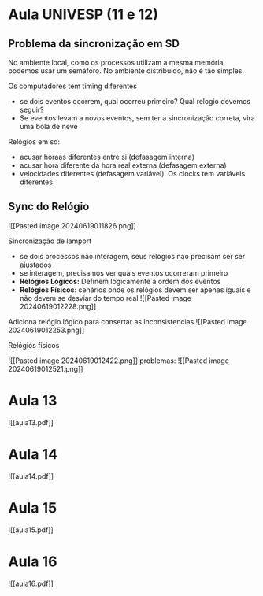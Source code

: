 # Aula UNIVESP (11 e 12)


## Problema da sincronização em SD
No ambiente local, como os processos utilizam a mesma memória, podemos usar um semáforo. No ambiente distribuido, não é tão simples.

Os computadores tem timing diferentes
*  se dois eventos ocorrem, qual ocorreu primeiro? Qual relogio devemos seguir? 
* Se eventos levam a novos eventos, sem ter a sincronização correta, vira uma bola de neve

Relógios em sd:
* acusar horaas diferentes entre si (defasagem interna)
* acusar hora diferente da hora real externa (defasagem externa)
* velocidades diferentes (defasagem variável). Os clocks tem variáveis diferentes


## Sync do Relógio 

![[Pasted image 20240619011826.png]]

Sincronização de lamport
* se dois processos não interagem, seus relógios não precisam ser ser ajustados
* se interagem, precisamos ver quais eventos ocorreram primeiro
* **Relógios Lógicos:** Definem lógicamente a ordem dos eventos
* **Relógios Físicos**: cenários onde os relógios devem ser apenas iguais e não devem se desviar do tempo real
![[Pasted image 20240619012228.png]]

Adiciona relógio lógico para consertar as inconsistencias
![[Pasted image 20240619012253.png]]

Relógios fisicos

![[Pasted image 20240619012422.png]]
problemas:
![[Pasted image 20240619012521.png]]


# Aula 13

![[aula13.pdf]]
# Aula 14

![[aula14.pdf]]
# Aula 15


![[aula15.pdf]]
# Aula 16

![[aula16.pdf]]